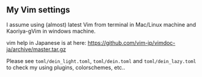 ## My Vim settings
I assume using (almost) latest Vim from terminal in Mac/Linux machine and Kaoriya-gVim in windows machine.

vim help in Japanese is at here: https://github.com/vim-jp/vimdoc-ja/archive/master.tar.gz

Please see `toml/dein_light.toml`, `toml/dein.toml` and `toml/dein_lazy.toml`
to check my using plugins, colorschemes, etc..

